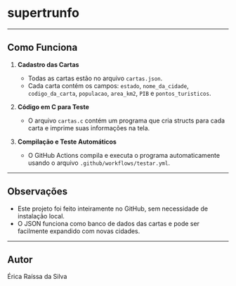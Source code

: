 # supertrunfo
---

## Como Funciona

1. **Cadastro das Cartas**  
   - Todas as cartas estão no arquivo `cartas.json`.  
   - Cada carta contém os campos: `estado`, `nome_da_cidade`, `codigo_da_carta`, `populacao`, `area_km2`, `PIB` e `pontos_turisticos`.

2. **Código em C para Teste**  
   - O arquivo `cartas.c` contém um programa que cria structs para cada carta e imprime suas informações na tela.

3. **Compilação e Teste Automáticos**  
   - O GitHub Actions compila e executa o programa automaticamente usando o arquivo `.github/workflows/testar.yml`.  

---

## Observações
- Este projeto foi feito inteiramente no GitHub, sem necessidade de instalação local.  
- O JSON funciona como banco de dados das cartas e pode ser facilmente expandido com novas cidades.

---

## Autor
Érica Raíssa da Silva

